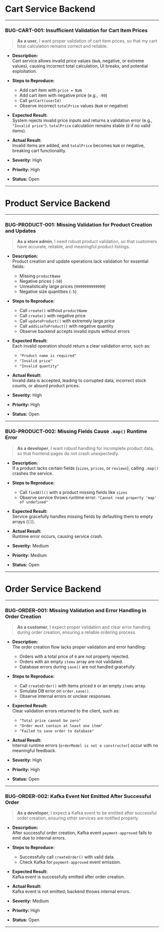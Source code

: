 # Cart Service Backend

---

### **BUG-CART-001: Insufficient Validation for Cart Item Prices**

> **As a user**, I want proper validation of cart item prices, so that my cart total calculation remains correct and reliable.

- **Description:**  
  Cart service allows invalid price values (`NaN`, negative, or extreme values), causing incorrect total calculation, UI breaks, and potential exploitation.

- **Steps to Reproduce:**
  - Add cart item with `price = NaN`
  - Add cart item with negative price (e.g., `-99`)
  - Call `getCart(userId)`
  - Observe incorrect `totalPrice` values (`NaN` or negative)

- **Expected Result:**  
  System rejects invalid price inputs and returns a validation error (e.g., `"Invalid price"`). `totalPrice` calculation remains stable (`0` if no valid items).

- **Actual Result:**  
  Invalid items are added, and `totalPrice` becomes `NaN` or negative, breaking cart functionality.

- **Severity:** High  
- **Priority:** High  
- **Status:** Open

---

# Product Service Backend

---

### **BUG-PRODUCT-001: Missing Validation for Product Creation and Updates**

> **As a store admin**, I need robust product validation, so that customers have accurate, reliable, and meaningful product listings.

- **Description:**  
  Product creation and update operations lack validation for essential fields:
  - Missing `productName`
  - Negative prices (`-50`)
  - Unrealistically large prices (`9999999999999`)
  - Negative size quantities (`-5`)

- **Steps to Reproduce:**
  - Call `create()` without `productName`
  - Call `create()` with negative price
  - Call `updateProduct()` with extremely large price
  - Call `addSizeToProduct()` with negative quantity
  - Observe backend accepts invalid inputs without errors

- **Expected Result:**  
  Each invalid operation should return a clear validation error, such as:
  - `"Product name is required"`
  - `"Invalid price"`
  - `"Invalid quantity"`

- **Actual Result:**  
  Invalid data is accepted, leading to corrupted data, incorrect stock counts, or absurd product prices.

- **Severity:** High  
- **Priority:** High  
- **Status:** Open

---

### **BUG-PRODUCT-002: Missing Fields Cause `.map()` Runtime Error**

> **As a developer**, I want robust handling for incomplete product data, so that frontend pages do not crash unexpectedly.

- **Description:**  
  If a product lacks certain fields (`sizes`, `prices`, or `reviews`), calling `.map()` crashes the service.

- **Steps to Reproduce:**
  - Call `findAll()` with a product missing fields like `sizes`
  - Observe service throws runtime error: `"Cannot read property 'map' of undefined"`

- **Expected Result:**  
  Service gracefully handles missing fields by defaulting them to empty arrays (`[]`).

- **Actual Result:**  
  Runtime error occurs, causing service crash.

- **Severity:** Medium  
- **Priority:** Medium  
- **Status:** Open

---

# Order Service Backend

---

### **BUG-ORDER-001: Missing Validation and Error Handling in Order Creation**

> **As a customer**, I expect proper validation and clear error handling during order creation, ensuring a reliable ordering process.

- **Description:**  
  The order creation flow lacks proper validation and error handling:
  - Orders with a total price of `0` are not properly rejected.
  - Orders with an empty `items` array are not validated.
  - Database errors during `save()` are not handled gracefully.

- **Steps to Reproduce:**
  - Call `createOrder()` with items priced `0` or an empty `items` array.
  - Simulate DB error on `order.save()`.
  - Observe internal errors or unclear responses.

- **Expected Result:**  
  Clear validation errors returned to the client, such as:
  - `"Total price cannot be zero"`
  - `"Order must contain at least one item"`
  - `"Failed to save order to database"`

- **Actual Result:**  
  Internal runtime errors (`orderModel is not a constructor`) occur with no meaningful feedback.

- **Severity:** High  
- **Priority:** High  
- **Status:** Open

---

### **BUG-ORDER-002: Kafka Event Not Emitted After Successful Order**

> **As a developer**, I expect a Kafka event to be emitted after successful order creation, ensuring other services are notified properly.

- **Description:**  
  After successful order creation, Kafka event `payment-approved` fails to emit due to internal errors.

- **Steps to Reproduce:**
  - Successfully call `createOrder()` with valid data.
  - Check Kafka for `payment-approved` event emission.

- **Expected Result:**  
  Kafka event is successfully emitted after order creation.

- **Actual Result:**  
  Kafka event is not emitted; backend throws internal errors.

- **Severity:** Medium  
- **Priority:** High  
- **Status:** Open

---  

